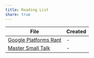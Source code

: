 ```yaml
---
title: Reading List
share: true
---
```


|File|Created|
|----|-------|
|[Google Platforms Rant](./Google%20Platforms%20Rant.md)|-|
|[Master Small Talk](./Master%20Small%20Talk.md)|-|
